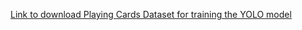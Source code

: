[Link to download Playing Cards Dataset for training the YOLO model](https://universe.roboflow.com/augmented-startups/playing-cards-ow27d/dataset/3/download/yolov8)
